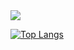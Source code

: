 <a href="https://github.com/404kuso/404kuso/">
   <img src="https://github-readme-stats.vercel.app/api?username=404kuso&theme=calm&show_icons=true">


![Top Langs](https://github-readme-stats.vercel.app/api/top-langs/?username=404kuso&theme=calm)
<!--
**404kuso/404kuso** is a ✨ _special_ ✨ repository because its `README.md` (this file) appears on your GitHub profile.
